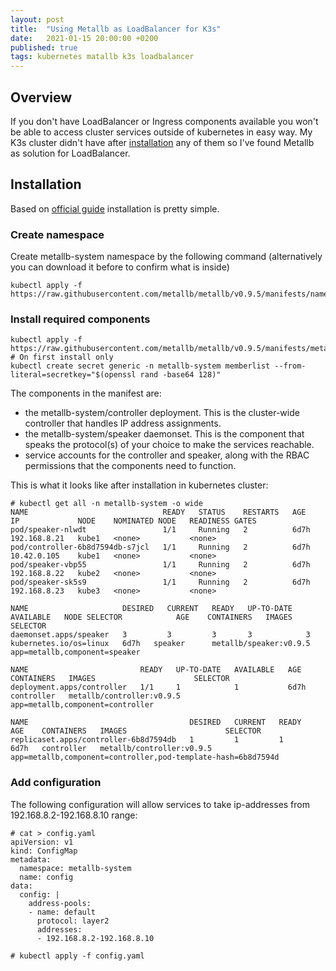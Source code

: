 ```yaml
---
layout: post
title:  "Using Metallb as LoadBalancer for K3s"
date:   2021-01-15 20:00:00 +0200
published: true
tags: kubernetes matallb k3s loadbalancer
---
```


## Overview
If you don't have LoadBalancer or Ingress components available you won't be able to access cluster services outside of kubernetes in easy way. 
My K3s cluster didn't have after [installation](/blog/2021/01/02/K3s-on-Virtualbox.html) any of them so I've found Metallb as solution for LoadBalancer.

## Installation
Based on [official guide](https://metallb.universe.tf/installation/) installation is pretty simple.

### Create namespace
Create metallb-system namespace by the following command (alternatively you can download it before to confirm what is inside)
```
kubectl apply -f https://raw.githubusercontent.com/metallb/metallb/v0.9.5/manifests/namespace.yaml
```

### Install required components
```
kubectl apply -f https://raw.githubusercontent.com/metallb/metallb/v0.9.5/manifests/metallb.yaml
# On first install only
kubectl create secret generic -n metallb-system memberlist --from-literal=secretkey="$(openssl rand -base64 128)"
```
The components in the manifest are:
* the metallb-system/controller deployment. This is the cluster-wide controller that handles IP address assignments.
* the metallb-system/speaker daemonset. This is the component that speaks the protocol(s) of your choice to make the services reachable.
* service accounts for the controller and speaker, along with the RBAC permissions that the components need to function.

This is what it looks like after installation in kubernetes cluster:
```
# kubectl get all -n metallb-system -o wide
NAME                              READY   STATUS    RESTARTS   AGE    IP             NODE    NOMINATED NODE   READINESS GATES
pod/speaker-nlwdt                 1/1     Running   2          6d7h   192.168.8.21   kube1   <none>           <none>
pod/controller-6b8d7594db-s7jcl   1/1     Running   2          6d7h   10.42.0.105    kube1   <none>           <none>
pod/speaker-vbp55                 1/1     Running   2          6d7h   192.168.8.22   kube2   <none>           <none>
pod/speaker-sk5s9                 1/1     Running   2          6d7h   192.168.8.23   kube3   <none>           <none>

NAME                     DESIRED   CURRENT   READY   UP-TO-DATE   AVAILABLE   NODE SELECTOR            AGE    CONTAINERS   IMAGES                   SELECTOR
daemonset.apps/speaker   3         3         3       3            3           kubernetes.io/os=linux   6d7h   speaker      metallb/speaker:v0.9.5   app=metallb,component=speaker

NAME                         READY   UP-TO-DATE   AVAILABLE   AGE    CONTAINERS   IMAGES                      SELECTOR
deployment.apps/controller   1/1     1            1           6d7h   controller   metallb/controller:v0.9.5   app=metallb,component=controller

NAME                                    DESIRED   CURRENT   READY   AGE    CONTAINERS   IMAGES                      SELECTOR
replicaset.apps/controller-6b8d7594db   1         1         1       6d7h   controller   metallb/controller:v0.9.5   app=metallb,component=controller,pod-template-hash=6b8d7594d
```

### Add configuration
The following configuration will allow services to take ip-addresses from 192.168.8.2-192.168.8.10 range:
```
# cat > config.yaml
apiVersion: v1
kind: ConfigMap
metadata:
  namespace: metallb-system
  name: config
data:
  config: |
    address-pools:
    - name: default
      protocol: layer2
      addresses:
      - 192.168.8.2-192.168.8.10

# kubectl apply -f config.yaml
```